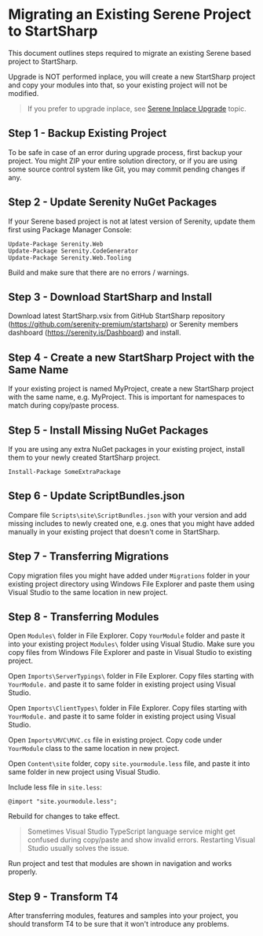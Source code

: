 # Migrating an Existing Serene Project to StartSharp

This document outlines steps required to migrate an existing Serene based project to StartSharp.

Upgrade is NOT performed inplace, you will create a new StartSharp project and copy your modules into that, so your existing project will not be modified.

> If you prefer to upgrade inplace, see [Serene Inplace Upgrade](serene-upgrade-inplace.md) topic.


## Step 1 - Backup Existing Project

To be safe in case of an error during upgrade process, first backup your project. You might ZIP your entire solution directory, or if you are using some source control system like Git, you may commit pending changes if any.

## Step 2 - Update Serenity NuGet Packages

If your Serene based project is not at latest version of Serenity, update them first using Package Manager Console:

```
Update-Package Serenity.Web
Update-Package Serenity.CodeGenerator
Update-Package Serenity.Web.Tooling
```

Build and make sure that there are no errors / warnings.

## Step 3 - Download StartSharp and Install

Download latest StartSharp.vsix from GitHub StartSharp repository (https://github.com/serenity-premium/startsharp) or Serenity members dashboard (https://serenity.is/Dashboard) and install.

## Step 4 - Create a new StartSharp Project with the Same Name

If your existing project is named MyProject, create a new StartSharp project with the same name, e.g. MyProject. This is important for namespaces to match during copy/paste process.

## Step 5 - Install Missing NuGet Packages

If you are using any extra NuGet packages in your existing project, install them to your newly created StartSharp project.

```
Install-Package SomeExtraPackage
```

## Step 6 - Update ScriptBundles.json

Compare file `Scripts\site\ScriptBundles.json` with your version and add missing includes to newly created one, e.g. ones that you might have added manually in your existing project that doesn't come in StartSharp.

## Step 7 - Transferring Migrations

Copy migration files you might have added under `Migrations` folder in your existing project directory using Windows File Explorer and paste them using Visual Studio to the same location in new project.

## Step 8 - Transferring Modules

Open `Modules\` folder in File Explorer. Copy `YourModule` folder and paste it into your existing project `Modules\` folder using Visual Studio. Make sure you copy files from Windows File Explorer and paste in Visual Studio to existing project.

Open `Imports\ServerTypings\` folder in File Explorer. Copy files starting with `YourModule.` and paste it to same folder in existing project using Visual Studio.

Open `Imports\ClientTypes\` folder in File Explorer. Copy files starting with `YourModule.` and paste it to same folder in existing project using Visual Studio.

Open `Imports\MVC\MVC.cs` file in existing project. Copy code under `YourModule` class to the same location in new project.

Open `Content\site` folder, copy `site.yourmodule.less` file, and paste it into same folder in new project using Visual Studio.

Include less file in `site.less`:

```less
@import "site.yourmodule.less";
```

Rebuild for changes to take effect.

> Sometimes Visual Studio TypeScript language service might get confused during copy/paste and show invalid errors. Restarting Visual Studio usually solves the issue.

Run project and test that modules are shown in navigation and works properly.

## Step 9 - Transform T4

After transferring modules, features and samples into your project, you should transform T4 to be sure that it won't introduce any problems.